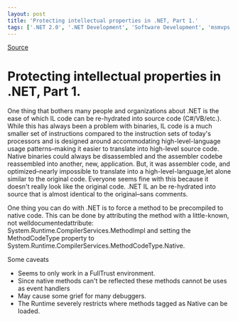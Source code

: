 ```yaml
---
layout: post
title: 'Protecting intellectual properties in .NET, Part 1.'
tags: ['.NET 2.0', '.NET Development', 'Software Development', 'msmvps', 'September 2006']
---
```

[Source](http://blogs.msmvps.com/peterritchie/2006/09/09/protecting-intellectual-properties-in-net/ "Permalink to Protecting intellectual properties in .NET, Part 1.")

# Protecting intellectual properties in .NET, Part 1.

One thing that bothers many people and organizations about .NET is the ease of which IL code can be re-hydrated into source code (C#/VB/etc.). While this has always been a problem with binaries, IL code is a much smaller set of instructions compared to the instruction sets of today's processors and is designed around accommodating high-level-language usage patterns–making it easier to translate into high-level source code. Native binaries could always be disassembled and the assembler codebe reassembled into another, new, application. But, it was assembler code, and optimized–nearly impossible to translate into a high-level-language,let alone similar to the original code. Everyone seems fine with this because it doesn't really look like the original code. .NET IL an be re-hydrated into source that is almost identical to the original–sans comments.

One thing you can do with .NET is to force a method to be precompiled to native code. This can be done by attributing the method with a little-known, not welldocumentedattribute: System.Runtime.CompilerServices.MethodImpl and setting the MethodCodeType property to System.Runtime.CompilerServices.MethodCodeType.Native.

Some caveats

* Seems to only work in a FullTrust environment.
* Since native methods can't be reflected these methods cannot be uses as event handlers
* May cause some grief for many debuggers.
* The Runtime severely restricts where methods tagged as Native can be loaded. 


